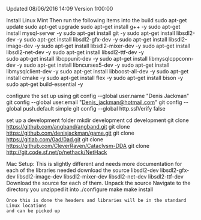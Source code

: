 Updated 08/06/2016 14:09 
Version 1:00:00 

Install Linux Mint 
Then run the following items into the build 
    sudo apt-get update 
    sudo apt-get upgrade
    sudo apt-get install g++ -y 
    sudo apt-get install mysql-server -y
    sudo apt-get install git -y
    sudo apt-get install libsdl2-dev -y
    sudo apt-get install libsdl2-gfx-dev -y 
    sudo apt-get install libsdl2-image-dev -y 
    sudo apt-get install libsdl2-mixer-dev -y 
    sudo apt-get install libsdl2-net-dev -y 
    sudo apt-get install libsdl2-ttf-dev -y     
    sudo apt-get install libcppunit-dev -y
    sudo apt-get install libmysqlcppconn-dev -y
    sudo apt-get install libncurses5-dev -y
    sudo apt-get install libmysqlclient-dev -y 
    sudo apt-get install libboost-all-dev -y
    sudo apt-get install cmake -y
    sudo apt-get install flex -y
    sudo apt-get install bison -y 
    sudo apt-get build-essential  -y 

configure the set up using 
    git config --global user.name "Denis Jackman"
    git config --global user.email "Denis_jackman@hotmail.com"
    git config --global push.default simple
    git config --global http.sslVerify false

set up a development folder 
    mkdir development 
    cd development 
    git clone https://github.com/angband/angband.git
    git clone https://github.com/denisjackman/game.git
    git clone https://gitlab.com/0ad/0ad.git
    git clone https://github.com/CleverRaven/Cataclysm-DDA
    git clone http://git.code.sf.net/p/nethack/NetHack
    
    
Mac Setup:
    This is slightly different and needs more documentation
    for each of the libraries needed download the source 
        libsdl2-dev
        libsdl2-gfx-dev 
        libsdl2-image-dev 
        libsdl2-mixer-dev 
        libsdl2-net-dev 
        libsdl2-ttf-dev         
    Download the source for each of them.
    Unpack the source 
    Navigate to the directory you unzipped it into 
        ./configure 
        make 
        make install 
    
    Once this is done the headers and libraries will be in the standard Linux locations 
    and can be picked up 
